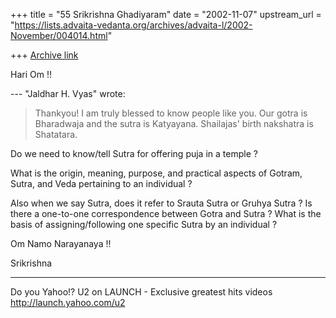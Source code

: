 +++
title = "55 Srikrishna Ghadiyaram"
date = "2002-11-07"
upstream_url = "https://lists.advaita-vedanta.org/archives/advaita-l/2002-November/004014.html"

+++
[Archive link](https://lists.advaita-vedanta.org/archives/advaita-l/2002-November/004014.html)

Hari Om !!

--- "Jaldhar H. Vyas" <jaldhar at BRAINCELLS.COM> wrote:

> Thankyou!  I am truly blessed to know people like
> you.  Our gotra is
> Bharadwaja and the sutra is Katyayana.  Shailajas'
> birth nakshatra is
> Shatatara.
>

Do we need to know/tell Sutra for offering puja in a
temple ?

What is the origin, meaning, purpose, and practical
aspects of Gotram, Sutra, and Veda pertaining to an
individual ?

Also when we say Sutra, does it refer to Srauta Sutra
or Gruhya Sutra ? Is there a one-to-one correspondence
between Gotra and Sutra ? What is the basis of
assigning/following one specific Sutra by an
individual ?

Om Namo Narayanaya !!

Srikrishna

__________________________________________________
Do you Yahoo!?
U2 on LAUNCH - Exclusive greatest hits videos
http://launch.yahoo.com/u2

